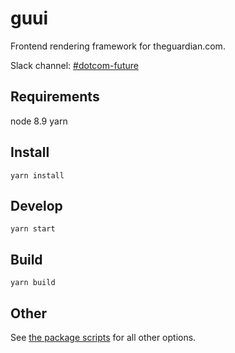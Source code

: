 # guui

Frontend rendering framework for theguardian.com.

Slack channel: [#dotcom-future](https://theguardian.slack.com/messages/C0JES5PEV)

## Requirements
node 8.9
yarn

## Install
`yarn install`

## Develop
`yarn start`

## Build
`yarn build`

## Other
See [the package scripts](https://github.com/guardian/guui/blob/master/package.json#L6) for all other options.
